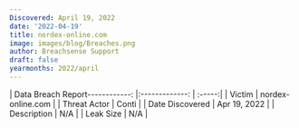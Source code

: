 ```yaml
---
Discovered: April 19, 2022
date: '2022-04-19'
title: nordex-online.com
image: images/blog/Breaches.png
author: Breachsense Support
draft: false
yearmonths: 2022/april
---
```


| Data Breach Report------------:   |:-------------:    | :-----:|
| Victim    | nordex-online.com      | 
| Threat Actor    | Conti      | 
| Date Discovered    | Apr 19, 2022      | 
| Description    | N/A      | 
| Leak Size    | N/A      | 

